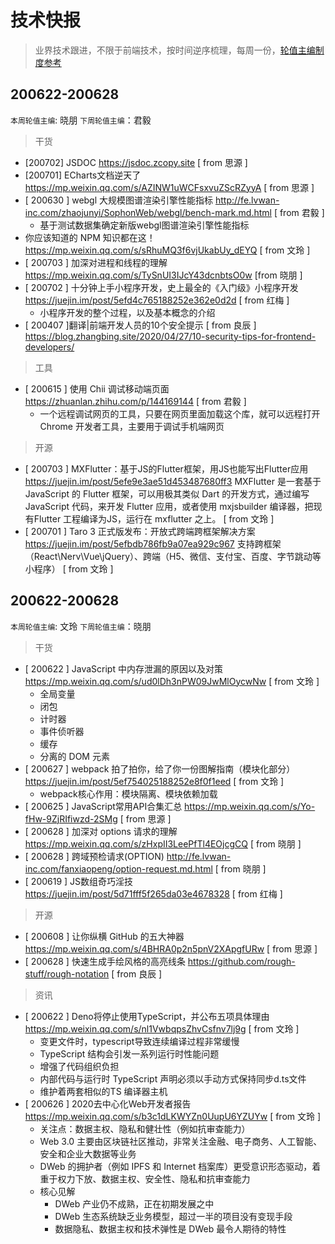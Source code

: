 # 技术快报

> 业界技术跟进，不限于前端技术，按时间逆序梳理，每周一份，[轮值主编制度参考](./editors.md)


## 200622-200628

`本周轮值主编`: 晓朋 `下周轮值主编`：君毅

> 干货
* [200702] JSDOC https://jsdoc.zcopy.site [ from 思源 ]
* [200701] ECharts文档逆天了 https://mp.weixin.qq.com/s/AZINW1uWCFsxvuZScRZyyA [ from 思源 ]
* [ 200630 ] webgl 大规模图谱渲染引擎性能指标 <http://fe.lvwan-inc.com/zhaojunyi/SophonWeb/webgl/bench-mark.md.html> [ from 君毅 ]
    * 基于测试数据集确定新版webgl图谱渲染引擎性能指标
* 你应该知道的 NPM 知识都在这！<https://mp.weixin.qq.com/s/sRhuMQ3f6vjUkabUy_dEYQ> [ from 文玲 ]
* [ 200703 ] 加深对进程和线程的理解 <https://mp.weixin.qq.com/s/TySnUI3IJcY43dcnbtsO0w> [from 晓朋 ]
* [ 200702 ]  十分钟上手小程序开发，史上最全的《入门级》小程序开发 <https://juejin.im/post/5efd4c765188252e362e0d2d> [ from 红梅 ]
     * 小程序开发的整个过程，以及基本概念的介绍
* [ 200407 ]翻译|前端开发人员的10个安全提示 [ from 良辰 ]
 https://blog.zhangbing.site/2020/04/27/10-security-tips-for-frontend-developers/

> 工具
* [ 200615 ] 使用 Chii 调试移动端页面 <https://zhuanlan.zhihu.com/p/144169144> [ from 君毅 ]
    * 一个远程调试网页的工具，只要在网页里面加载这个库，就可以远程打开 Chrome 开发者工具，主要用于调试手机端网页

> 开源
* [ 200703 ] MXFlutter：基于JS的Flutter框架，用JS也能写出Flutter应用 <https://juejin.im/post/5efe9e3ae51d453487680ff3> MXFlutter 是一套基于JavaScript 的 Flutter 框架，可以用极其类似 Dart 的开发方式，通过编写 JavaScript 代码，来开发 Flutter 应用，或者使用 mxjsbuilder 编译器，把现有Flutter 工程编译为JS，运行在 mxflutter 之上。 [ from 文玲 ]
* [ 200701 ] Taro 3 正式版发布：开放式跨端跨框架解决方案 <https://juejin.im/post/5efbdb786fb9a07ea929c967> 支持跨框架（React\Nerv\Vue\jQuery）、跨端（H5、微信、支付宝、百度、字节跳动等小程序） [ from 文玲 ]

## 200622-200628

`本周轮值主编`: 文玲 `下周轮值主编`：晓朋

> 干货
* [ 200622 ] JavaScript 中内存泄漏的原因以及对策 <https://mp.weixin.qq.com/s/ud0lDh3nPW09JwMlOycwNw> [ from 文玲 ]
    * 全局变量
    * 闭包
    * 计时器
    * 事件侦听器
    * 缓存
    * 分离的 DOM 元素
* [ 200627 ] webpack 拍了拍你，给了你一份图解指南（模块化部分）<https://juejin.im/post/5ef754025188252e8f0f1eed> [ from 文玲 ]
    * webpack核心作用：模块隔离、模块依赖加载
* [ 200625 ] JavaScript常用API合集汇总 <https://mp.weixin.qq.com/s/Yo-fHw-9ZjRIfiwzd-2SMg> [ from 思源 ]
* [ 200628 ] 加深对 options 请求的理解   <https://mp.weixin.qq.com/s/zHxpII3LeePfTl4EOjcgCQ> [ from 晓朋 ]
* [ 200628 ] 跨域预检请求(OPTION) <http://fe.lvwan-inc.com/fanxiaopeng/option-request.md.html> [ from 晓朋 ]
* [ 200619 ] JS数组奇巧淫技 <https://juejin.im/post/5d71fff5f265da03e4678328> [ from 红梅 ]

> 开源
* [ 200608 ] 让你纵横 GitHub 的五大神器 <https://mp.weixin.qq.com/s/4BHRA0p2n5pnV2XApgfURw> [ from 思源 ]
* [ 200628 ] 快速生成手绘风格的高亮线条 <https://github.com/rough-stuff/rough-notation> [ from 良辰 ]

> 资讯
* [ 200622 ] Deno将停止使用TypeScript，并公布五项具体理由 <https://mp.weixin.qq.com/s/nl1VwbqpsZhvCsfnv7lj9g> [ from 文玲 ]
    * 变更文件时，typescript导致连续编译过程非常缓慢
    * TypeScript 结构会引发一系列运行时性能问题
    * 增强了代码组织负担
    * 内部代码与运行时 TypeScript 声明必须以手动方式保持同步d.ts文件
    * 维护着两套相似的TS 编译器主机
* [ 200626 ] 2020去中心化Web开发者报告 <https://mp.weixin.qq.com/s/b3c1dLKWYZn0UupU6YZUYw> [ from 文玲 ]
    * 关注点：数据主权、隐私和健壮性（例如抗审查能力）
    * Web 3.0 主要由区块链社区推动，非常关注金融、电子商务、人工智能、安全和企业大数据等业务
    * DWeb 的拥护者（例如 IPFS 和 Internet 档案库）更受意识形态驱动，着重于权力下放、数据主权、安全性、隐私和抗审查能力
    * 核心见解
        * DWeb 产业仍不成熟，正在初期发展之中
        * DWeb 生态系统缺乏业务模型，超过一半的项目没有变现手段
        * 数据隐私、数据主权和技术弹性是 DWeb 最令人期待的特性

